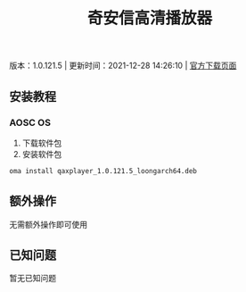 ﻿---
id: 101
title: 奇安信高清播放器
toc: true
weight: 101
---

版本：1.0.121.5 | 更新时间：2021-12-28 14:26:10 | [官方下载页面](http://app.loongapps.cn/#/detail/101)

## 安装教程 

### AOSC OS 

1. 下载软件包
2. 安装软件包

```bash
oma install qaxplayer_1.0.121.5_loongarch64.deb
```

## 额外操作

无需额外操作即可使用

## 已知问题

暂无已知问题

